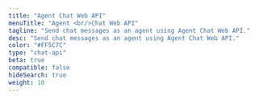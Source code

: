 ```yaml
---
title: "Agent Chat Web API"
menuTitle: "Agent <br/>Chat Web API"
tagline: "Send chat messages as an agent using Agent Chat Web API." 
desc: "Send chat messages as an agent using Agent Chat Web API."
color: "#FF5C7C"
type: "chat-api"
beta: true
compatible: false
hideSearch: true
weight: 10
---
```

